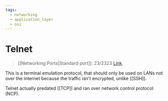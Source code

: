 ```yaml
---
tags:
  - networking
  - application_layer
  - osi
---
```

# Telnet

>[[Networking Ports|Standard port]]: 23/2323
>[Link](https://en.wikipedia.org/wiki/Telnet).

This is a terminal emulation protocol, that should only be used on LANs not over the internet because the traffic isn't encrypted, unlike [[SSH]].

Telnet actually predated [[TCP]] and ran over network control protocol (NCP).
